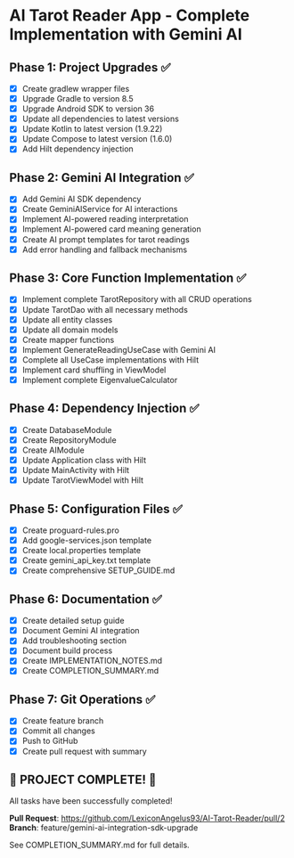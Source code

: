 # AI Tarot Reader App - Complete Implementation with Gemini AI

## Phase 1: Project Upgrades ✅
- [x] Create gradlew wrapper files
- [x] Upgrade Gradle to version 8.5
- [x] Upgrade Android SDK to version 36
- [x] Update all dependencies to latest versions
- [x] Update Kotlin to latest version (1.9.22)
- [x] Update Compose to latest version (1.6.0)
- [x] Add Hilt dependency injection

## Phase 2: Gemini AI Integration ✅
- [x] Add Gemini AI SDK dependency
- [x] Create GeminiAIService for AI interactions
- [x] Implement AI-powered reading interpretation
- [x] Implement AI-powered card meaning generation
- [x] Create AI prompt templates for tarot readings
- [x] Add error handling and fallback mechanisms

## Phase 3: Core Function Implementation ✅
- [x] Implement complete TarotRepository with all CRUD operations
- [x] Update TarotDao with all necessary methods
- [x] Update all entity classes
- [x] Update all domain models
- [x] Create mapper functions
- [x] Implement GenerateReadingUseCase with Gemini AI
- [x] Complete all UseCase implementations with Hilt
- [x] Implement card shuffling in ViewModel
- [x] Implement complete EigenvalueCalculator

## Phase 4: Dependency Injection ✅
- [x] Create DatabaseModule
- [x] Create RepositoryModule
- [x] Create AIModule
- [x] Update Application class with Hilt
- [x] Update MainActivity with Hilt
- [x] Update TarotViewModel with Hilt

## Phase 5: Configuration Files ✅
- [x] Create proguard-rules.pro
- [x] Add google-services.json template
- [x] Create local.properties template
- [x] Create gemini_api_key.txt template
- [x] Create comprehensive SETUP_GUIDE.md

## Phase 6: Documentation ✅
- [x] Create detailed setup guide
- [x] Document Gemini AI integration
- [x] Add troubleshooting section
- [x] Document build process
- [x] Create IMPLEMENTATION_NOTES.md
- [x] Create COMPLETION_SUMMARY.md

## Phase 7: Git Operations ✅
- [x] Create feature branch
- [x] Commit all changes
- [x] Push to GitHub
- [x] Create pull request with summary

## 🎉 PROJECT COMPLETE! 🎉

All tasks have been successfully completed!

**Pull Request**: https://github.com/LexiconAngelus93/AI-Tarot-Reader/pull/2
**Branch**: feature/gemini-ai-integration-sdk-upgrade

See COMPLETION_SUMMARY.md for full details.